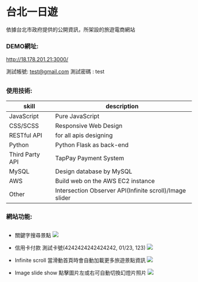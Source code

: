 # 台北一日遊

依據台北市政府提供的公開資訊，所架設的旅遊電商網站
### DEMO網址:
<http://18.178.201.21:3000/>

測試帳號: test@gmail.com 測試密碼 : test
##

### 使用技術:
|skill | description| 
| -------- | -------- |
| JavaScript | Pure JavaScript |
| CSS/SCSS | Responsive Web Design| 
| RESTful API | for all apis designing |
| Python | Python Flask as back-end |
| Third Party API| TapPay Payment System |
| MySQL | Design database by MySQL |
| AWS |Build web on the AWS EC2 instance|
| Other | Intersection Observer API(Infinite scroll)/Image slider |

### 網站功能:
##
* 關鍵字搜尋景點
![](https://i.imgur.com/qjRKDL0.png)

* 信用卡付款
測試卡號(4242424242424242, 01/23, 123)
![](https://i.imgur.com/wohWPG5.jpg)

* Infinite scroll
當滑動首頁時會自動加載更多旅遊景點資訊
![](https://i.imgur.com/5FeeZpJ.png)
* Image slide show
點擊圖片左或右可自動切換幻燈片照片
![](https://i.imgur.com/HskSYW3.png)
